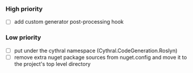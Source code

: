 ### High priority
- [ ] add custom generator post-processing hook

### Low priority
- [ ] put under the cythral namespace (Cythral.CodeGeneration.Roslyn)
- [ ] remove extra nuget package sources from nuget.config and move it to the project's top level directory